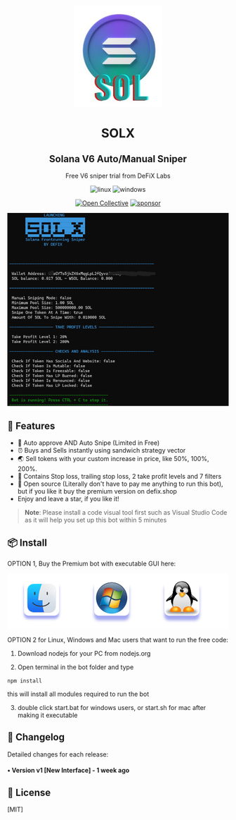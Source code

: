 <div align="center">
  <img src="solana.jpg" width="200"/>
  <h1>SOLX</h1>
  <h2>Solana V6 Auto/Manual Sniper</h2>
  <p>Free V6 sniper trial from DeFiX Labs</p>
  
  
<p align="center">
  <img src="https://img.shields.io/badge/Linux-FCC624?style=for-the-badge&logo=linux&logoColor=black" alt="linux" />
  <img src="https://img.shields.io/badge/Windows-0078D6?style=for-the-badge&logo=windows&logoColor=white" alt="windows" />
</p>

  
  
  [![Open Collective](https://img.shields.io/opencollective/backers/fakerjs)](https://opencollective.com/fakerjs#section-contributors)
  [![sponsor](https://img.shields.io/opencollective/all/fakerjs?label=sponsors)](https://opencollective.com/fakerjs)
  
</div>

![Code preview](sniper.png)

## 🚀 Features

- 💌 Auto approve AND Auto Snipe (Limited in Free)
- ⏰ Buys and Sells instantly using sandwich strategy vector
- 🌏 Sell tokens with your custom increase in price, like 50%, 100%, 200%.
- 💸 Contains Stop loss, trailing stop loss, 2 take profit levels and 7 filters
- 💸 Open source (Literally don't have to pay me anything to run this bot), but if you like it buy the premium version on defix.shop
- Enjoy and leave a star, if you like it!

> **Note**: Please install a code visual tool first such as Visual Studio Code as it will help you set up this bot within 5 minutes

## 📦 Install

OPTION 1, Buy the Premium bot with executable GUI here:
  
  [![OS](os.png)](https://defix.shop/product/solana-sniping-bot-ultimate/)
  
OPTION 2 for Linux, Windows and Mac users that want to run the free code:
  
1. Download nodejs for your PC from nodejs.org

2. Open terminal in the bot folder and type 

```
npm install
```
 this will install all modules required to run the bot
 
3. double click start.bat for windows users, or start.sh for mac after making it executable


## 📝 Changelog

Detailed changes for each release:

#### • Version v1 [New Interface] - 1 week ago

## 🔑 License

[MIT]
